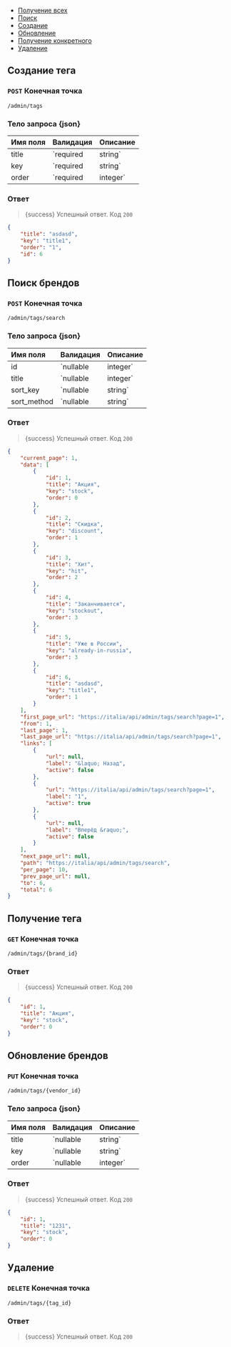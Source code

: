- [Получение всех](#get-all)
- [Поиск](#search)
- [Создание](#create)
- [Обновление](#update)
- [Получение конкретного](#show)
- [Удаление](#destroy)


<a name="create"></a>
## Создание тега

### `POST` **Конечная точка**
```text
/admin/tags
```

### Тело запроса {json}


|Имя поля|Валидация|Описание|
|:-|:-|:-|
|title|`required|string`|Имя тега
|key|`required|string`|Ключ тега
|order|`required|integer`|Нумерация



### Ответ

> {success} Успешный ответ. Код `200`

```json
{
    "title": "asdasd",
    "key": "title1",
    "order": "1",
    "id": 6
}
```

<a name="search"></a>
## Поиск брендов

### `POST` **Конечная точка**
```text
/admin/tags/search
```

### Тело запроса {json}


|Имя поля|Валидация|Описание|
|:-|:-|:-|
|id|`nullable|integer`|Идентификатор тега
|title|`nullable|integer`|Имя тега
|sort_key|`nullable|string`|Столбец для сортировки
|sort_method|`nullable|string`|Метод сортировки


### Ответ

> {success} Успешный ответ. Код `200`

```json
{
    "current_page": 1,
    "data": [
        {
            "id": 1,
            "title": "Акция",
            "key": "stock",
            "order": 0
        },
        {
            "id": 2,
            "title": "Скидка",
            "key": "discount",
            "order": 1
        },
        {
            "id": 3,
            "title": "Хит",
            "key": "hit",
            "order": 2
        },
        {
            "id": 4,
            "title": "Заканчивается",
            "key": "stockout",
            "order": 3
        },
        {
            "id": 5,
            "title": "Уже в России",
            "key": "already-in-russia",
            "order": 3
        },
        {
            "id": 6,
            "title": "asdasd",
            "key": "title1",
            "order": 1
        }
    ],
    "first_page_url": "https://italia/api/admin/tags/search?page=1",
    "from": 1,
    "last_page": 1,
    "last_page_url": "https://italia/api/admin/tags/search?page=1",
    "links": [
        {
            "url": null,
            "label": "&laquo; Назад",
            "active": false
        },
        {
            "url": "https://italia/api/admin/tags/search?page=1",
            "label": "1",
            "active": true
        },
        {
            "url": null,
            "label": "Вперёд &raquo;",
            "active": false
        }
    ],
    "next_page_url": null,
    "path": "https://italia/api/admin/tags/search",
    "per_page": 10,
    "prev_page_url": null,
    "to": 6,
    "total": 6
}
```

<a name="show"></a>
## Получение тега

### `GET` **Конечная точка**
```text
/admin/tags/{brand_id}
```

### Ответ

> {success} Успешный ответ. Код `200`

```json
{
    "id": 1,
    "title": "Акция",
    "key": "stock",
    "order": 0
}
```

<a name="update"></a>
## Обновление брендов

### `PUT` **Конечная точка**
```text
/admin/tags/{vendor_id}
```

### Тело запроса {json}


|Имя поля|Валидация|Описание|
|:-|:-|:-|
|title|`nullable|string`|Имя тега
|key|`nullable|string`|Ключ тега
|order|`nullable|integer`|Порядок тега

### Ответ

> {success} Успешный ответ. Код `200`

```json
{
    "id": 1,
    "title": "1231",
    "key": "stock",
    "order": 0
}
```

<a name="destroy"></a>
## Удаление

### `DELETE` **Конечная точка**
```text
/admin/tags/{tag_id}
```


### Ответ

> {success} Успешный ответ. Код `200`



